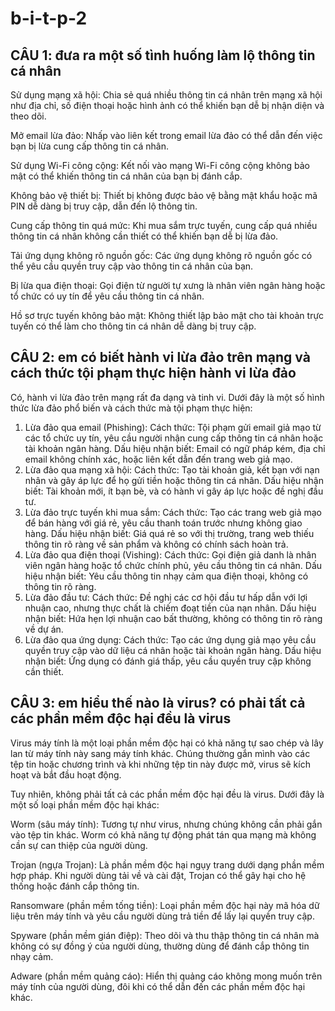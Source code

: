 # b-i-t-p-2
##  CÂU 1: đưa ra một số tình huống làm lộ thông tin cá nhân
   Sử dụng mạng xã hội: Chia sẻ quá nhiều thông tin cá nhân trên mạng xã hội như địa chỉ, số điện thoại hoặc hình ảnh có thể khiến bạn dễ bị nhận diện và theo dõi.

Mở email lừa đảo: Nhấp vào liên kết trong email lừa đảo có thể dẫn đến việc bạn bị lừa cung cấp thông tin cá nhân.

Sử dụng Wi-Fi công cộng: Kết nối vào mạng Wi-Fi công cộng không bảo mật có thể khiến thông tin cá nhân của bạn bị đánh cắp.

Không bảo vệ thiết bị: Thiết bị không được bảo vệ bằng mật khẩu hoặc mã PIN dễ dàng bị truy cập, dẫn đến lộ thông tin.

Cung cấp thông tin quá mức: Khi mua sắm trực tuyến, cung cấp quá nhiều thông tin cá nhân không cần thiết có thể khiến bạn dễ bị lừa đảo.

Tải ứng dụng không rõ nguồn gốc: Các ứng dụng không rõ nguồn gốc có thể yêu cầu quyền truy cập vào thông tin cá nhân của bạn.

Bị lừa qua điện thoại: Gọi điện từ người tự xưng là nhân viên ngân hàng hoặc tổ chức có uy tín để yêu cầu thông tin cá nhân.

Hồ sơ trực tuyến không bảo mật: Không thiết lập bảo mật cho tài khoản trực tuyến có thể làm cho thông tin cá nhân dễ dàng bị truy cập.

## CÂU 2: em có biết hành vi lừa đảo trên mạng và cách thức tội phạm thực hiện hành vi lừa đảo
  Có, hành vi lừa đảo trên mạng rất đa dạng và tinh vi. Dưới đây là một số hình thức lừa đảo phổ biến và cách thức mà tội phạm thực hiện:

1. Lừa đảo qua email (Phishing):
Cách thức: Tội phạm gửi email giả mạo từ các tổ chức uy tín, yêu cầu người nhận cung cấp thông tin cá nhân hoặc tài khoản ngân hàng.
Dấu hiệu nhận biết: Email có ngữ pháp kém, địa chỉ email không chính xác, hoặc liên kết dẫn đến trang web giả mạo.
2. Lừa đảo qua mạng xã hội:
Cách thức: Tạo tài khoản giả, kết bạn với nạn nhân và gây áp lực để họ gửi tiền hoặc thông tin cá nhân.
Dấu hiệu nhận biết: Tài khoản mới, ít bạn bè, và có hành vi gây áp lực hoặc đề nghị đầu tư.
3. Lừa đảo trực tuyến khi mua sắm:
Cách thức: Tạo các trang web giả mạo để bán hàng với giá rẻ, yêu cầu thanh toán trước nhưng không giao hàng.
Dấu hiệu nhận biết: Giá quá rẻ so với thị trường, trang web thiếu thông tin rõ ràng về sản phẩm và không có chính sách hoàn trả.
4. Lừa đảo qua điện thoại (Vishing):
Cách thức: Gọi điện giả danh là nhân viên ngân hàng hoặc tổ chức chính phủ, yêu cầu thông tin cá nhân.
Dấu hiệu nhận biết: Yêu cầu thông tin nhạy cảm qua điện thoại, không có thông tin rõ ràng.
5. Lừa đảo đầu tư:
Cách thức: Đề nghị các cơ hội đầu tư hấp dẫn với lợi nhuận cao, nhưng thực chất là chiếm đoạt tiền của nạn nhân.
Dấu hiệu nhận biết: Hứa hẹn lợi nhuận cao bất thường, không có thông tin rõ ràng về dự án.
6. Lừa đảo qua ứng dụng:
Cách thức: Tạo các ứng dụng giả mạo yêu cầu quyền truy cập vào dữ liệu cá nhân hoặc tài khoản ngân hàng.
Dấu hiệu nhận biết: Ứng dụng có đánh giá thấp, yêu cầu quyền truy cập không cần thiết.

## CÂU 3: em hiểu thế nào là virus? có phải tất cả các phần mềm độc hại đều là virus
  Virus máy tính là một loại phần mềm độc hại có khả năng tự sao chép và lây lan từ máy tính này sang máy tính khác. Chúng thường gắn mình vào các tệp tin hoặc chương trình và khi những tệp tin này được mở, virus sẽ kích hoạt và bắt đầu hoạt động.

Tuy nhiên, không phải tất cả các phần mềm độc hại đều là virus. Dưới đây là một số loại phần mềm độc hại khác:

Worm (sâu máy tính): Tương tự như virus, nhưng chúng không cần phải gắn vào tệp tin khác. Worm có khả năng tự động phát tán qua mạng mà không cần sự can thiệp của người dùng.

Trojan (ngựa Trojan): Là phần mềm độc hại ngụy trang dưới dạng phần mềm hợp pháp. Khi người dùng tải về và cài đặt, Trojan có thể gây hại cho hệ thống hoặc đánh cắp thông tin.

Ransomware (phần mềm tống tiền): Loại phần mềm độc hại này mã hóa dữ liệu trên máy tính và yêu cầu người dùng trả tiền để lấy lại quyền truy cập.

Spyware (phần mềm gián điệp): Theo dõi và thu thập thông tin cá nhân mà không có sự đồng ý của người dùng, thường dùng để đánh cắp thông tin nhạy cảm.

Adware (phần mềm quảng cáo): Hiển thị quảng cáo không mong muốn trên máy tính của người dùng, đôi khi có thể dẫn đến các phần mềm độc hại khác.
   
